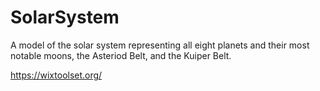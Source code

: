 # SolarSystem

A model of the solar system representing all eight planets and their most notable moons, the Asteriod Belt, and the Kuiper Belt.

https://wixtoolset.org/

